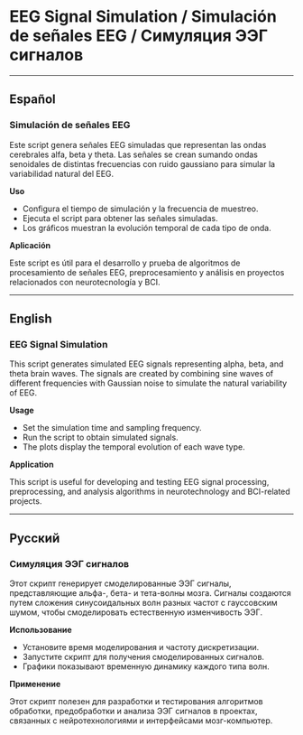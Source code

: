 # EEG Signal Simulation / Simulación de señales EEG / Симуляция ЭЭГ сигналов

---

## Español

### Simulación de señales EEG

Este script genera señales EEG simuladas que representan las ondas cerebrales alfa, beta y theta. Las señales se crean sumando ondas senoidales de distintas frecuencias con ruido gaussiano para simular la variabilidad natural del EEG.

**Uso**

- Configura el tiempo de simulación y la frecuencia de muestreo.
- Ejecuta el script para obtener las señales simuladas.
- Los gráficos muestran la evolución temporal de cada tipo de onda.

**Aplicación**

Este script es útil para el desarrollo y prueba de algoritmos de procesamiento de señales EEG, preprocesamiento y análisis en proyectos relacionados con neurotecnología y BCI.

---

## English

### EEG Signal Simulation

This script generates simulated EEG signals representing alpha, beta, and theta brain waves. The signals are created by combining sine waves of different frequencies with Gaussian noise to simulate the natural variability of EEG.

**Usage**

- Set the simulation time and sampling frequency.
- Run the script to obtain simulated signals.
- The plots display the temporal evolution of each wave type.

**Application**

This script is useful for developing and testing EEG signal processing, preprocessing, and analysis algorithms in neurotechnology and BCI-related projects.

---

## Русский

### Симуляция ЭЭГ сигналов

Этот скрипт генерирует смоделированные ЭЭГ сигналы, представляющие альфа-, бета- и тета-волны мозга. Сигналы создаются путем сложения синусоидальных волн разных частот с гауссовским шумом, чтобы смоделировать естественную изменчивость ЭЭГ.

**Использование**

- Установите время моделирования и частоту дискретизации.
- Запустите скрипт для получения смоделированных сигналов.
- Графики показывают временную динамику каждого типа волн.

**Применение**

Этот скрипт полезен для разработки и тестирования алгоритмов обработки, предобработки и анализа ЭЭГ сигналов в проектах, связанных с нейротехнологиями и интерфейсами мозг-компьютер.
